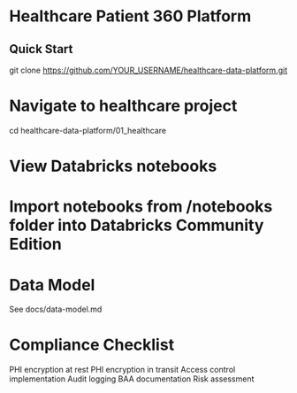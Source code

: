 # Healthcare Patient 360 Platform

## Quick Start
git clone https://github.com/YOUR_USERNAME/healthcare-data-platform.git

# Navigate to healthcare project
cd healthcare-data-platform/01_healthcare

# View Databricks notebooks
# Import notebooks from /notebooks folder into Databricks Community Edition

# Data Model
See docs/data-model.md


# Compliance Checklist

 PHI encryption at rest
 PHI encryption in transit
 Access control implementation
 Audit logging
 BAA documentation
 Risk assessment


